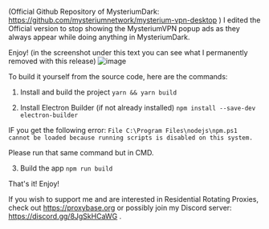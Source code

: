 (Official Github Repository of MysteriumDark: https://github.com/mysteriumnetwork/mysterium-vpn-desktop )
I edited the Official version to stop showing the MysteriumVPN popup ads as they always appear while doing anything in MysteriumDark.


Enjoy! 
(in the screenshot under this text you can see what I permanently removed with this release)
![image](https://github.com/user-attachments/assets/57ef0ffc-239b-49a6-b198-2562eebbc3cb)


To build it yourself from the source code, here are the commands:

1. Install and build the project
`yarn && yarn build`

2. Install Electron Builder (if not already installed)
`npm install --save-dev electron-builder`

IF you get the following error: 
`File C:\Program Files\nodejs\npm.ps1 cannot be loaded because running scripts is disabled on this system.`

Please run that same command but in CMD.

3. Build the app
`npm run build`


That's it! Enjoy!

If you wish to support me and are interested in Residential Rotating Proxies, check out https://proxybase.org or possibly join my Discord server: https://discord.gg/8JgSkHCaWG .
